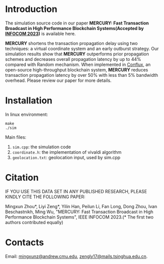 # Introduction

The simulation source code in our paper **MERCURY: Fast Transaction Broadcast in High
Performance Blockchain Systems(Accepted by [INFOCOM 2023](https://infocom2023.ieee-infocom.org/program/accepted-paper-list-main-conference))** is available here.

**MERCURY** shortens the transaction propagation delay using two techniques: a virtual
coordinate system and an early outburst strategy. 
Our simulation results show that **MERCURY** outperforms prior propagation schemes and decreases overall propagation latency by up to 44% compared with Random mechanism.
When implemented in [Conflux](https://confluxnetwork.org/), an open-source high-throughput blockchain system, **MERCURY** reduces transaction propagation latency by over 50% with less than 5% bandwidth overhead.
Please review our paper for more details.

# Installation

In linux environment:

```
make
./sim
```

Main files:

1. `sim.cpp`: the simulation code
2. `coordinate.h`: the implementation of vivaldi algorithm
3. `geolocation.txt`: geolocation input, used by sim.cpp

# Citation

IF YOU USE THIS DATA SET IN ANY PUBLISHED RESEARCH, PLEASE KINDLY CITE THE FOLLOWING PAPER:

Mingxun Zhou\*, Liyi Zeng\*, Yilin Han, Peilun Li, Fan Long, Dong Zhou, Ivan Beschastnikh, Ming Wu, "MERCURY: Fast Transaction Broadcast in High Performance Blockchain Systems", IEEE INFOCOM 2023.(\* The first two authors contributed equally)

# Contacts

Email: mingxunz@andrew.cmu.edu, zengly17@mails.tsinghua.edu.cn.
